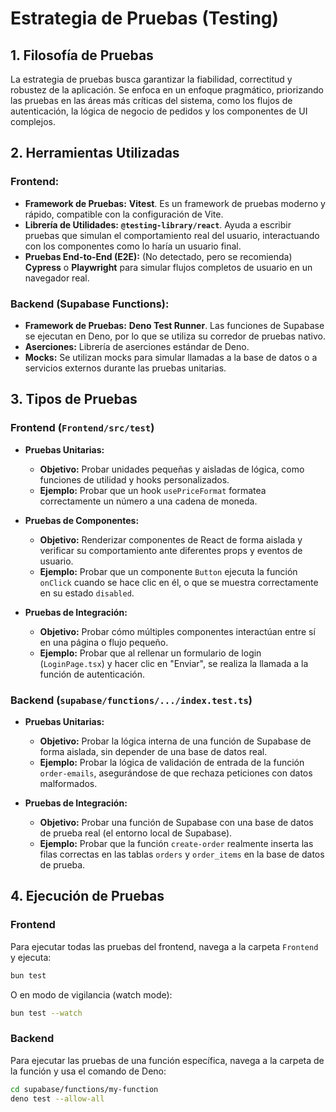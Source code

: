 # Estrategia de Pruebas (Testing)

## 1. Filosofía de Pruebas

La estrategia de pruebas busca garantizar la fiabilidad, correctitud y robustez de la aplicación. Se enfoca en un enfoque pragmático, priorizando las pruebas en las áreas más críticas del sistema, como los flujos de autenticación, la lógica de negocio de pedidos y los componentes de UI complejos.

## 2. Herramientas Utilizadas

### Frontend:
*   **Framework de Pruebas:** **Vitest**. Es un framework de pruebas moderno y rápido, compatible con la configuración de Vite.
*   **Librería de Utilidades:** **`@testing-library/react`**. Ayuda a escribir pruebas que simulan el comportamiento real del usuario, interactuando con los componentes como lo haría un usuario final.
*   **Pruebas End-to-End (E2E):** (No detectado, pero se recomienda) **Cypress** o **Playwright** para simular flujos completos de usuario en un navegador real.

### Backend (Supabase Functions):
*   **Framework de Pruebas:** **Deno Test Runner**. Las funciones de Supabase se ejecutan en Deno, por lo que se utiliza su corredor de pruebas nativo.
*   **Aserciones:** Librería de aserciones estándar de Deno.
*   **Mocks:** Se utilizan mocks para simular llamadas a la base de datos o a servicios externos durante las pruebas unitarias.

## 3. Tipos de Pruebas

### Frontend (`Frontend/src/test`)

*   **Pruebas Unitarias:**
    *   **Objetivo:** Probar unidades pequeñas y aisladas de lógica, como funciones de utilidad y hooks personalizados.
    *   **Ejemplo:** Probar que un hook `usePriceFormat` formatea correctamente un número a una cadena de moneda.

*   **Pruebas de Componentes:**
    *   **Objetivo:** Renderizar componentes de React de forma aislada y verificar su comportamiento ante diferentes props y eventos de usuario.
    *   **Ejemplo:** Probar que un componente `Button` ejecuta la función `onClick` cuando se hace clic en él, o que se muestra correctamente en su estado `disabled`.

*   **Pruebas de Integración:**
    *   **Objetivo:** Probar cómo múltiples componentes interactúan entre sí en una página o flujo pequeño.
    *   **Ejemplo:** Probar que al rellenar un formulario de login (`LoginPage.tsx`) y hacer clic en "Enviar", se realiza la llamada a la función de autenticación.

### Backend (`supabase/functions/.../index.test.ts`)

*   **Pruebas Unitarias:**
    *   **Objetivo:** Probar la lógica interna de una función de Supabase de forma aislada, sin depender de una base de datos real.
    *   **Ejemplo:** Probar la lógica de validación de entrada de la función `order-emails`, asegurándose de que rechaza peticiones con datos malformados.

*   **Pruebas de Integración:**
    *   **Objetivo:** Probar una función de Supabase con una base de datos de prueba real (el entorno local de Supabase).
    *   **Ejemplo:** Probar que la función `create-order` realmente inserta las filas correctas en las tablas `orders` y `order_items` en la base de datos de prueba.

## 4. Ejecución de Pruebas

### Frontend

Para ejecutar todas las pruebas del frontend, navega a la carpeta `Frontend` y ejecuta:
```bash
bun test
```
O en modo de vigilancia (watch mode):
```bash
bun test --watch
```

### Backend

Para ejecutar las pruebas de una función específica, navega a la carpeta de la función y usa el comando de Deno:
```bash
cd supabase/functions/my-function
deno test --allow-all
```
